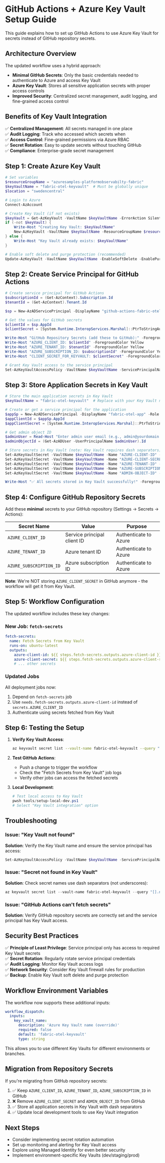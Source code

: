# GitHub Actions + Azure Key Vault Setup Guide

This guide explains how to set up GitHub Actions to use Azure Key Vault for secrets instead of GitHub repository secrets.

## Architecture Overview

The updated workflow uses a hybrid approach:
- **Minimal GitHub Secrets**: Only the basic credentials needed to authenticate to Azure and access Key Vault
- **Azure Key Vault**: Stores all sensitive application secrets with proper access controls
- **Improved Security**: Centralized secret management, audit logging, and fine-grained access control

## Benefits of Key Vault Integration

✅ **Centralized Management**: All secrets managed in one place  
✅ **Audit Logging**: Track who accessed which secrets when  
✅ **Access Control**: Fine-grained permissions via Azure RBAC  
✅ **Secret Rotation**: Easy to update secrets without touching GitHub  
✅ **Compliance**: Enterprise-grade secret management  

## Step 1: Create Azure Key Vault

```powershell
# Set variables
$resourceGroupName = "azuresamples-platformobservabilty-fabric"
$keyVaultName = "fabric-otel-keyvault"  # Must be globally unique
$location = "swedencentral"

# Login to Azure
Connect-AzAccount

# Create Key Vault (if not exists)
$keyVault = Get-AzKeyVault -VaultName $keyVaultName -ErrorAction SilentlyContinue
if (-not $keyVault) {
    Write-Host "Creating Key Vault: $keyVaultName"
    New-AzKeyVault -VaultName $keyVaultName -ResourceGroupName $resourceGroupName -Location $location
} else {
    Write-Host "Key Vault already exists: $keyVaultName"
}

# Enable soft delete and purge protection (recommended)
Update-AzKeyVault -VaultName $keyVaultName -EnableSoftDelete -EnablePurgeProtection
```

## Step 2: Create Service Principal for GitHub Actions

```powershell
# Create service principal for GitHub Actions
$subscriptionId = (Get-AzContext).Subscription.Id
$tenantId = (Get-AzContext).Tenant.Id

$sp = New-AzADServicePrincipal -DisplayName "github-actions-fabric-otel" -Role "Contributor" -Scope "/subscriptions/$subscriptionId"

# Get the values for GitHub secrets
$clientId = $sp.AppId
$clientSecret = [System.Runtime.InteropServices.Marshal]::PtrToStringAuto([System.Runtime.InteropServices.Marshal]::SecureStringToBSTR($sp.PasswordCredentials.SecretText))

Write-Host "GitHub Repository Secrets (add these to GitHub):" -ForegroundColor Green
Write-Host "AZURE_CLIENT_ID: $clientId" -ForegroundColor Yellow
Write-Host "AZURE_TENANT_ID: $tenantId" -ForegroundColor Yellow  
Write-Host "AZURE_SUBSCRIPTION_ID: $subscriptionId" -ForegroundColor Yellow
Write-Host "CLIENT_SECRET_FOR_KEYVAULT: $clientSecret" -ForegroundColor Yellow

# Grant Key Vault access to the service principal
Set-AzKeyVaultAccessPolicy -VaultName $keyVaultName -ServicePrincipalName $clientId -PermissionsToSecrets get,list
```

## Step 3: Store Application Secrets in Key Vault

```powershell
# Store the main application secrets in Key Vault
$keyVaultName = "fabric-otel-keyvault"  # Replace with your Key Vault name

# Create or get a service principal for the application
$appSp = New-AzADServicePrincipal -DisplayName "fabric-otel-app" -Role "Contributor" -Scope "/subscriptions/$subscriptionId"
$appClientId = $appSp.AppId
$appClientSecret = [System.Runtime.InteropServices.Marshal]::PtrToStringAuto([System.Runtime.InteropServices.Marshal]::SecureStringToBSTR($appSp.PasswordCredentials.SecretText))

# Get admin object ID
$adminUser = Read-Host "Enter admin user email (e.g., admin@yourdomain.com)"
$adminObjectId = (Get-AzADUser -UserPrincipalName $adminUser).Id

# Store secrets in Key Vault (note: Key Vault requires dash separators)
Set-AzKeyVaultSecret -VaultName $keyVaultName -Name "AZURE-CLIENT-ID" -SecretValue (ConvertTo-SecureString $appClientId -AsPlainText -Force)
Set-AzKeyVaultSecret -VaultName $keyVaultName -Name "AZURE-CLIENT-SECRET" -SecretValue (ConvertTo-SecureString $appClientSecret -AsPlainText -Force)
Set-AzKeyVaultSecret -VaultName $keyVaultName -Name "AZURE-TENANT-ID" -SecretValue (ConvertTo-SecureString $tenantId -AsPlainText -Force)
Set-AzKeyVaultSecret -VaultName $keyVaultName -Name "AZURE-SUBSCRIPTION-ID" -SecretValue (ConvertTo-SecureString $subscriptionId -AsPlainText -Force)
Set-AzKeyVaultSecret -VaultName $keyVaultName -Name "ADMIN-OBJECT-ID" -SecretValue (ConvertTo-SecureString $adminObjectId -AsPlainText -Force)

Write-Host "✅ All secrets stored in Key Vault successfully!" -ForegroundColor Green
```

## Step 4: Configure GitHub Repository Secrets

Add these **minimal** secrets to your GitHub repository (Settings → Secrets → Actions):

| Secret Name | Value | Purpose |
|-------------|-------|---------|
| `AZURE_CLIENT_ID` | Service principal client ID | Authenticate to Azure |
| `AZURE_TENANT_ID` | Azure tenant ID | Authenticate to Azure |
| `AZURE_SUBSCRIPTION_ID` | Azure subscription ID | Authenticate to Azure |

**Note**: We're NOT storing `AZURE_CLIENT_SECRET` in GitHub anymore - the workflow will get it from Key Vault.

## Step 5: Workflow Configuration

The updated workflow includes these key changes:

### New Job: `fetch-secrets`
```yaml
fetch-secrets:
  name: Fetch Secrets from Key Vault
  runs-on: ubuntu-latest
  outputs:
    azure-client-id: ${{ steps.fetch-secrets.outputs.azure-client-id }}
    azure-client-secret: ${{ steps.fetch-secrets.outputs.azure-client-secret }}
    # ... other secrets
```

### Updated Jobs
All deployment jobs now:
1. Depend on `fetch-secrets` job
2. Use `needs.fetch-secrets.outputs.azure-client-id` instead of `secrets.AZURE_CLIENT_ID`
3. Authenticate using secrets fetched from Key Vault

## Step 6: Testing the Setup

1. **Verify Key Vault Access**:
   ```bash
   az keyvault secret list --vault-name fabric-otel-keyvault --query "[].name"
   ```

2. **Test GitHub Actions**:
   - Push a change to trigger the workflow
   - Check the "Fetch Secrets from Key Vault" job logs
   - Verify other jobs can access the fetched secrets

3. **Local Development**:
   ```powershell
   # Test local access to Key Vault
   pwsh tools/setup-local-dev.ps1
   # Select "Key Vault integration" option
   ```

## Troubleshooting

### Issue: "Key Vault not found"
**Solution**: Verify the Key Vault name and ensure the service principal has access:
```powershell
Set-AzKeyVaultAccessPolicy -VaultName $keyVaultName -ServicePrincipalName $clientId -PermissionsToSecrets get,list
```

### Issue: "Secret not found in Key Vault"
**Solution**: Check secret names use dash separators (not underscores):
```powershell
az keyvault secret list --vault-name fabric-otel-keyvault --query "[].name"
```

### Issue: "GitHub Actions can't fetch secrets"
**Solution**: Verify GitHub repository secrets are correctly set and the service principal has Key Vault access.

## Security Best Practices

✅ **Principle of Least Privilege**: Service principal only has access to required Key Vault secrets  
✅ **Secret Rotation**: Regularly rotate service principal credentials  
✅ **Audit Logging**: Monitor Key Vault access logs  
✅ **Network Security**: Consider Key Vault firewall rules for production  
✅ **Backup**: Enable Key Vault soft delete and purge protection  

## Workflow Environment Variables

The workflow now supports these additional inputs:

```yaml
workflow_dispatch:
  inputs:
    key_vault_name:
      description: 'Azure Key Vault name (override)'
      required: false
      default: 'fabric-otel-keyvault'
      type: string
```

This allows you to use different Key Vaults for different environments or branches.

## Migration from Repository Secrets

If you're migrating from GitHub repository secrets:

1. ✅ Keep `AZURE_CLIENT_ID`, `AZURE_TENANT_ID`, `AZURE_SUBSCRIPTION_ID` in GitHub
2. ❌ Remove `AZURE_CLIENT_SECRET` and `ADMIN_OBJECT_ID` from GitHub
3. ✅ Store all application secrets in Key Vault with dash separators
4. ✅ Update local development tools to use Key Vault integration

## Next Steps

- Consider implementing secret rotation automation
- Set up monitoring and alerting for Key Vault access
- Explore using Managed Identity for even better security
- Implement environment-specific Key Vaults (dev/staging/prod)
